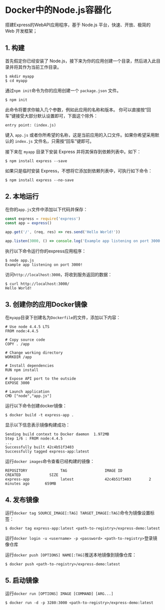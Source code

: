 # Docker中的Node.js容器化

搭建Express的WebAPI应用程序，基于 Node.js 平台，快速、开放、极简的 Web 开发框架；

## 1. 构建

首先假定你已经安装了 Node.js，接下来为你的应用创建一个目录，然后进入此目录并将其作为当前工作目录。

```shell
$ mkdir myapp
$ cd myapp
```

通过`npm init`命令为你的应用创建一个 `package.json` 文件。

```shell
$ npm init
```

此命令将要求你输入几个参数，例如此应用的名称和版本。 你可以直接按“回车”键接受大部分默认设置即可，下面这个除外：

```shell
entry point: (index.js)
```

键入 `app.js` 或者你所希望的名称，这是当前应用的入口文件。如果你希望采用默认的 `index.js` 文件名，只需按“回车”键即可。

接下来在 `myapp` 目录下安装 Express 并将其保存到依赖列表中。如下：

```shell
$ npm install express --save
```

如果只是临时安装 Express，不想将它添加到依赖列表中，可执行如下命令：

```shell
$ npm install express --no-save
```

## 2. 本地运行

在你的`app.js`文件中添加以下代码并保存：

```javascript
const express = require('express')
const app = express()

app.get('/', (req, res) => res.send('Hello World!'))

app.listen(3000, () => console.log('Example app listening on port 3000!'))
```

执行以下命令运行你的express应用程序：

```shell
$ node app.js
Example app listening on port 3000!
```

访问`http://localhost:3000`，将收到服务返回的数据：

```shell
$ curl http://localhost:3000/
Hello World!
```

## 3. 创建你的应用Docker镜像

在`myapp`目录下创建名为`Dockerfile`的文件，添加以下内容：

```shell
# Use node 4.4.5 LTS
FROM node:4.4.5

# Copy source code
COPY . /app

# Change working directory
WORKDIR /app

# Install dependencies
RUN npm install

# Expose API port to the outside
EXPOSE 3000

# Launch application
CMD ["node","app.js"]
```

运行以下命令创建docker镜像：

```shell
$ docker build -t express-app .
```

显示以下信息表示镜像构建成功：

```shell
Sending build context to Docker daemon  1.972MB
Step 1/6 : FROM node:4.4.5
...
Successfully built 42c4b51f3403
Successfully tagged express-app:latest
```

运行`docker images`命令查看已经构建的镜像：

```shell
REPOSITORY               TAG                 IMAGE ID            CREATED             SIZE
express-app              latest              42c4b51f3403        2 minutes ago       659MB
```

## 4. 发布镜像

运行`docker tag SOURCE_IMAGE[:TAG] TARGET_IMAGE[:TAG]`命令为镜像设置标签：

```shell
$ docker tag express-app:latest <path-to-registry>/express-demo:latest
```

运行`docker login -u <username> -p <password> <path-to-registry>`登录镜像仓库

运行`docker push [OPTIONS] NAME[:TAG]`推送本地镜像到镜像仓库：

```shell
$ docker push <path-to-registry>/express-demo:latest
```

## 5. 启动镜像

运行`docker run [OPTIONS] IMAGE [COMMAND] [ARG...]`

```shell
$ docker run -d -p 3280:3000 <path-to-registry>/express-demo:latest
```

